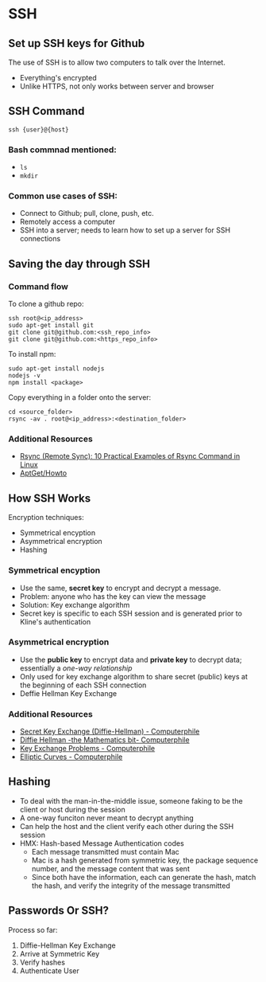 # SSH

## Set up SSH keys for Github

The use of SSH is to allow two computers to talk over the Internet.

* Everything's encrypted
* Unlike HTTPS, not only works between server and browser

## SSH Command

```{bash}
ssh {user}@{host}
```

### Bash commnad mentioned:

* `ls`
* `mkdir`

### Common use cases of SSH:

* Connect to Github; pull, clone, push, etc.
* Remotely access a computer
* SSH into a server; needs to learn how to set up a server for SSH connections

## Saving the day through SSH

### Command flow

To clone a github repo:

```{bash}
ssh root@<ip_address>
sudo apt-get install git
git clone git@github.com:<ssh_repo_info>
git clone git@github.com:<https_repo_info>
```

To install npm:

```{bash}
sudo apt-get install nodejs
nodejs -v
npm install <package>
```

Copy everything in a folder onto the server:

```{bash}
cd <source_folder>
rsync -av . root@<ip_address>:<destination_folder>
```

### Additional Resources

* [Rsync (Remote Sync): 10 Practical Examples of Rsync Command in Linux](https://www.tecmint.com/rsync-local-remote-file-synchronization-commands/)
* [AptGet/Howto](https://help.ubuntu.com/community/AptGet/Howto)

## How SSH Works

Encryption techniques:

* Symmetrical encyption
* Asymmetrical encryption
* Hashing

### Symmetrical encyption

* Use the same, **secret key** to encrypt and decrypt a message.
* Problem: anyone who has the key can view the message
* Solution: Key exchange algorithm
* Secret key is specific to each SSH session and is generated prior to Kline's authentication

### Asymmetrical encryption

* Use the **public key** to encrypt data and **private key** to decrypt data; essentially a *one-way relationship*
* Only used for key exchange algorithm to share secret (public) keys at the beginning of each SSH connection
* Deffie Hellman Key Exchange

### Additional Resources

* [Secret Key Exchange (Diffie-Hellman) - Computerphile](https://www.youtube.com/watch?v=NmM9HA2MQGI)
* [Diffie Hellman -the Mathematics bit- Computerphile](https://www.youtube.com/watch?v=Yjrfm_oRO0w)
* [Key Exchange Problems - Computerphile](https://www.youtube.com/watch?v=vsXMMT2CqqE)
* [Elliptic Curves - Computerphile](https://www.youtube.com/watch?v=NF1pwjL9-DE)

## Hashing

* To deal with the man-in-the-middle issue, someone faking to be the client or host during the session
* A one-way funciton never meant to decrypt anything
* Can help the host and the client verify each other during the SSH session
* HMX: Hash-based Message Authentication codes
  * Each message transmitted must contain Mac
  * Mac is a hash generated from symmetric key, the package sequence number, and the message content that was sent
  * Since both have the information, each can generate the hash, match the hash, and verify the integrity of the message transmitted


## Passwords Or SSH?

Process so far:

1. Diffie-Hellman Key Exchange
2. Arrive at Symmetric Key
3. Verify hashes
4. Authenticate User

